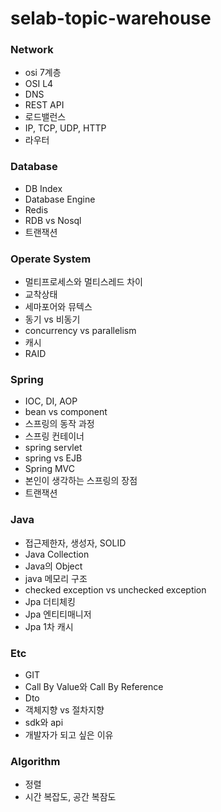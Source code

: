 # selab-topic-warehouse

### Network
- osi 7계층
- OSI L4		
- DNS	
- REST API
- 로드밸런스
- IP, TCP, UDP, HTTP	
- 라우터

### Database
- DB Index	
- Database Engine	
- Redis		
- RDB vs Nosql
- 트랜잭션

### Operate System
- 멀티프로세스와 멀티스레드 차이	
- 교착상태	
- 세마포어와 뮤텍스
- 동기 vs 비동기	
- concurrency vs parallelism		
- 캐시	
- RAID

### Spring
- IOC, DI, AOP	
- bean vs component	
- 스프링의 동작 과정	
- 스프링 컨테이너		
- spring servlet	
- spring vs EJB		
- Spring MVC
- 본인이 생각하는 스프링의 장점	
- 트랜잭션

### Java
- 접근제한자, 생성자, SOLID	
- Java Collection	
- Java의 Object
- java 메모리 구조		
- checked exception vs unchecked exception	
- Jpa 더티체킹		
- Jpa 엔티티매니저
- Jpa 1차 캐시		

### Etc
- GIT	
- Call By Value와 Call By Reference
- Dto	
- 객체지향 vs 절차지향	
- sdk와 api
- 개발자가 되고 싶은 이유		

### Algorithm
- 정렬
- 시간 복잡도, 공간 복잠도	
